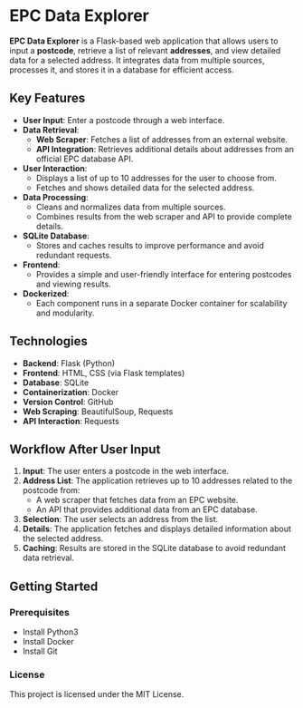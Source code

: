 # EPC Data Explorer

**EPC Data Explorer** is a Flask-based web application that allows users to input a **postcode**, retrieve a list of relevant **addresses**, and view detailed data for a selected address. It integrates data from multiple sources, processes it, and stores it in a database for efficient access.

## Key Features

- **User Input**: Enter a postcode through a web interface.
- **Data Retrieval**:
  - **Web Scraper**: Fetches a list of addresses from an external website.
  - **API Integration**: Retrieves additional details about addresses from an official EPC database API.
- **User Interaction**:
  - Displays a list of up to 10 addresses for the user to choose from.
  - Fetches and shows detailed data for the selected address.
- **Data Processing**:
  - Cleans and normalizes data from multiple sources.
  - Combines results from the web scraper and API to provide complete details.
- **SQLite Database**:
  - Stores and caches results to improve performance and avoid redundant requests.
- **Frontend**:
  - Provides a simple and user-friendly interface for entering postcodes and viewing results.
- **Dockerized**:
  - Each component runs in a separate Docker container for scalability and modularity.

## Technologies

- **Backend**: Flask (Python)
- **Frontend**: HTML, CSS (via Flask templates)
- **Database**: SQLite
- **Containerization**: Docker
- **Version Control**: GitHub
- **Web Scraping**: BeautifulSoup, Requests
- **API Interaction**: Requests

## Workflow After User Input

1. **Input**: The user enters a postcode in the web interface.
2. **Address List**: The application retrieves up to 10 addresses related to the postcode from:
   - A web scraper that fetches data from an EPC website.
   - An API that provides additional data from an EPC database.
3. **Selection**: The user selects an address from the list.
4. **Details**: The application fetches and displays detailed information about the selected address.
5. **Caching**: Results are stored in the SQLite database to avoid redundant data retrieval.

## Getting Started

### Prerequisites
- Install Python3
- Install Docker
- Install Git

### License
This project is licensed under the MIT License.
